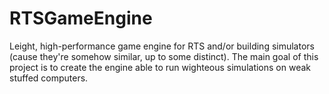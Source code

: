 # RTSGameEngine

Leight, high-performance game engine for RTS and/or building simulators (cause they're somehow similar, up to some distinct).
The main goal of this project is to create the engine able to run wighteous simulations on weak stuffed computers.
